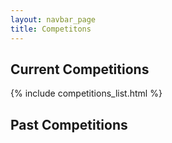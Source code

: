 ```yaml
---
layout: navbar_page
title: Competitons
---
```


## Current Competitions

{% include competitions_list.html %}


## Past Competitions

